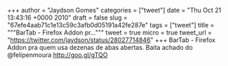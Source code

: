 
+++
author = "Jaydson Gomes"
categories = ["tweet"]
date = "Thu Oct 21 13:43:16 +0000 2010"
draft = false
slug = "67efe4aab71c1e13c59c3afb0d05191a42fe287e"
tags = ["tweet"]
title = """BarTab - Firefox Addon pr..."""
tweet = true
micro = true
tweet_url = "https://twitter.com/jaydson/status/28027714846"
+++
BarTab - Firefox Addon pra quem usa dezenas de abas abertas. Baita achado do @felipenmoura http://goo.gl/gTQO
